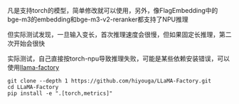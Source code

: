 凡是支持torch的模型，简单修改就可以使用，另外，像FlagEmbedding中的bge-m3的embedding和bge-m3-v2-reranker都支持了NPU推理

但实际测试发现，一旦输入变长，首次推理速度会很慢，但如果固定长推理，第二次开始会很快

实际测试，自己直接按torch-npu导致推理失败，可能是某些依赖安装错误，可以使用[llama-factory](https://github.com/hiyouga/LLaMA-Factory.git)

```shell
git clone --depth 1 https://github.com/hiyouga/LLaMA-Factory.git
cd LLaMA-Factory
pip install -e ".[torch,metrics]"
```